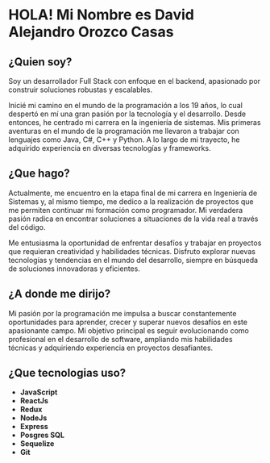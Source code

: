 # **HOLA!** Mi Nombre es David Alejandro Orozco Casas

## ¿Quien soy?

Soy un desarrollador Full Stack con enfoque en el backend, apasionado por construir soluciones robustas y escalables. 

Inicié mi camino en el mundo de la programación a los 19 años, lo cual despertó en mí una gran pasión por la tecnología y el desarrollo. Desde entonces, he centrado mi carrera en la ingeniería de sistemas.  Mis primeras aventuras en el mundo de la programación me llevaron a trabajar con lenguajes como Java, C#, C++ y Python. A lo largo de mi trayecto, he adquirido experiencia en diversas tecnologías y frameworks.

## ¿Que hago?

Actualmente, me encuentro en la etapa final de mi carrera en Ingeniería de Sistemas y, al mismo tiempo, me dedico a la realización de proyectos que me permiten continuar mi formación como programador. Mi verdadera pasión radica en encontrar soluciones a situaciones de la vida real a través del código.

Me entusiasma la oportunidad de enfrentar desafíos y trabajar en proyectos que requieran creatividad y habilidades técnicas. Disfruto explorar nuevas tecnologías y tendencias en el mundo del desarrollo, siempre en búsqueda de soluciones innovadoras y eficientes.

## ¿A donde me dirijo? 

Mi pasión por la programación me impulsa a buscar constantemente oportunidades para aprender, crecer y superar nuevos desafíos en este apasionante campo. Mi objetivo principal es seguir evolucionando como profesional en el desarrollo de software, ampliando mis habilidades técnicas y adquiriendo experiencia en proyectos desafiantes.

## ¿Que tecnologias uso?
- **JavaScript**
- **ReactJs**
- **Redux**
- **NodeJs**
- **Express**
- **Posgres SQL**
- **Sequelize**
- **Git**
